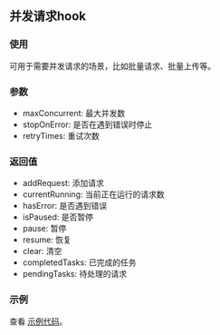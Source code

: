 ## 并发请求hook

### 使用

可用于需要并发请求的场景，比如批量请求、批量上传等。

### 参数

- maxConcurrent: 最大并发数
- stopOnError: 是否在遇到错误时停止
- retryTimes: 重试次数

### 返回值

- addRequest: 添加请求
- currentRunning: 当前正在运行的请求数
- hasError: 是否遇到错误
- isPaused: 是否暂停
- pause: 暂停
- resume: 恢复
- clear: 清空
- completedTasks: 已完成的任务
- pendingTasks: 待处理的请求

### 示例

查看 [示例代码](./demo.vue)。
